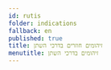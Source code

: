 ```yaml
---
id: rutis
folder: indications
fallback: en
published: true
title: זיהומים חוזרים בדרכי השתן
menutitle: זיהומים בדרכי השתן
---
```

